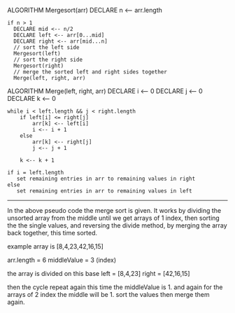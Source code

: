 ALGORITHM Mergesort(arr)
    DECLARE n <-- arr.length
           
    if n > 1
      DECLARE mid <-- n/2
      DECLARE left <-- arr[0...mid]
      DECLARE right <-- arr[mid...n]
      // sort the left side
      Mergesort(left)
      // sort the right side
      Mergesort(right)
      // merge the sorted left and right sides together
      Merge(left, right, arr)

ALGORITHM Merge(left, right, arr)
    DECLARE i <-- 0
    DECLARE j <-- 0
    DECLARE k <-- 0

    while i < left.length && j < right.length
        if left[i] <= right[j]
            arr[k] <-- left[i]
            i <-- i + 1
        else
            arr[k] <-- right[j]
            j <-- j + 1
            
        k <-- k + 1

    if i = left.length
       set remaining entries in arr to remaining values in right
    else
       set remaining entries in arr to remaining values in left
---------------------------------------


In the above pseudo code the merge sort is given. It works by dividing the unsorted array from the middle until we get arrays of 1 index, then sorting the the single values, and reversing the divide method, by merging the array back together, this time sorted. 

example array is [8,4,23,42,16,15]

arr.length = 6
middleValue = 3 (index)

the array is divided on this base 
left = [8,4,23]
right = [42,16,15]

then the cycle repeat again this time the middleValue is 1. and again for the arrays of 2 index the middle will be 1. sort the values then merge them again.